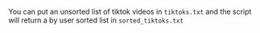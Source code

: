You can put an unsorted list of tiktok videos in `tiktoks.txt` and the script will return a by user sorted list in `sorted_tiktoks.txt`
